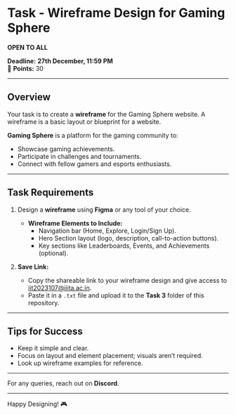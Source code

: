 # Task - Wireframe Design for Gaming Sphere  

**OPEN TO ALL**  

**Deadline:** **27th December, 11:59 PM**  
🌟 **Points:** 30  

---

## **Overview**  

Your task is to create a **wireframe** for the Gaming Sphere website. A wireframe is a basic layout or blueprint for a website.  

**Gaming Sphere** is a platform for the gaming community to:  
- Showcase gaming achievements.  
- Participate in challenges and tournaments.  
- Connect with fellow gamers and esports enthusiasts.  

---

## **Task Requirements**  

1. Design a **wireframe** using **Figma** or any tool of your choice.  
   - **Wireframe Elements to Include:**  
     - Navigation bar (Home, Explore, Login/Sign Up).  
     - Hero Section layout (logo, description, call-to-action buttons).  
     - Key sections like Leaderboards, Events, and Achievements (optional).  

2. **Save Link:**  
   - Copy the shareable link to your wireframe design and give access to iit2023107@iiita.ac.in.  
   - Paste it in a `.txt` file and upload it to the **Task 3** folder of this repository.  

---

## **Tips for Success**  

- Keep it simple and clear.  
- Focus on layout and element placement; visuals aren’t required.  
- Look up wireframe examples for reference.  

---

For any queries, reach out on **Discord**.  

---

Happy Designing! 🎮  
